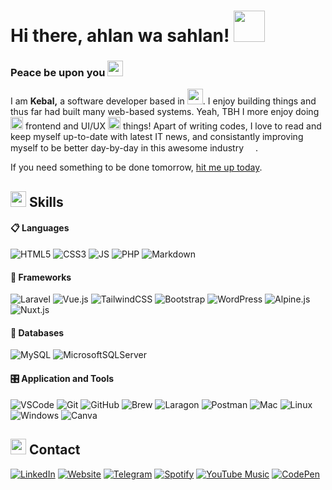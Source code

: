 # Hi there, ahlan wa sahlan! <img src="https://media0.giphy.com/media/5HyXGsoFzXWPKFx07j/giphy.gif?ep=v1_stickers_search&rid=giphy.gif&ct=s" width="50">

### Peace be upon you <img src="https://media0.giphy.com/media/AQyuyk6LiCtT6Fcuim/giphy.gif?ep=v1_stickers_search&rid=giphy.gif&ct=s" width="25">

I am **Kebal,** a software developer based in <img src="https://i.giphy.com/media/gfYdWq3wmRCHcy4lwQ/giphy.webp" width="25">. I enjoy building things and thus far had built many web-based systems. Yeah, TBH I more enjoy doing <img src="https://media0.giphy.com/media/UyfNLwd5pjDzbwHwbv/giphy.gif?ep=v1_stickers_search&rid=giphy.gif&ct=s" width="20"> frontend and UI/UX <img src="https://media0.giphy.com/media/UyfNLwd5pjDzbwHwbv/giphy.gif?ep=v1_stickers_search&rid=giphy.gif&ct=s" width="20"> things! Apart of writing codes, I love to read and keep myself up-to-date with latest IT news, and consistantly improving myself to be better day-by-day in this awesome industry <img src="https://media0.giphy.com/media/mO9r4shu7TyK1LD7n1/giphy.gif?ep=v1_stickers_search&rid=giphy.gif&ct=s" width="15">. 

If you need something to be done tomorrow, <a href="#-contact">hit me up today</a>.

## <img src="https://media2.giphy.com/media/QssGEmpkyEOhBCb7e1/giphy.gif?cid=ecf05e47a0n3gi1bfqntqmob8g9aid1oyj2wr3ds3mg700bl&rid=giphy.gif" width="25"><b> Skills</b>

#### 📋 Languages
    
![HTML5](https://img.shields.io/badge/html5-%23E34F26.svg?style=for-the-badge&logo=html5&logoColor=white)
![CSS3](https://img.shields.io/badge/css3-%231572B6.svg?style=for-the-badge&logo=css3&logoColor=white)
![JS](https://img.shields.io/badge/javascript%20-%23F7DF1E.svg?&style=for-the-badge&logo=javascript&logoColor=black)
![PHP](https://img.shields.io/badge/php-%23777BB4.svg?style=for-the-badge&logo=php&logoColor=white)
![Markdown](https://img.shields.io/badge/markdown-%23000000.svg?style=for-the-badge&logo=markdown&logoColor=white)
   
#### 🎨 Frameworks

![Laravel](https://img.shields.io/badge/Laravel-FF2D20?style=for-the-badge&logo=laravel&logoColor=white)
![Vue.js](https://img.shields.io/badge/Vue.js-4FC08D?style=for-the-badge&logo=vuedotjs&logoColor=white)
![TailwindCSS](https://img.shields.io/badge/Tailwind_CSS-06B6D4?style=for-the-badge&logo=tailwind-css&logoColor=white)
![Bootstrap](https://img.shields.io/badge/bootstrap%205%20-%237952B3.svg?&style=for-the-badge&logo=bootstrap&logoColor=white)
![WordPress](https://img.shields.io/badge/WordPress-%2321759B.svg?style=for-the-badge&logo=wordpress&logoColor=white)
![Alpine.js](https://img.shields.io/badge/Alpine.js-%238BC0D0.svg?style=for-the-badge&logo=alpinedotjs&logoColor=black)
![Nuxt.js](https://img.shields.io/badge/Nuxt.js-%2300DC82.svg?style=for-the-badge&logo=nuxtdotjs&logoColor=white)
    
#### 💾 Databases

![MySQL](https://img.shields.io/badge/MySQL-4479A1?style=for-the-badge&logo=mysql&logoColor=white)
![MicrosoftSQLServer](https://img.shields.io/badge/Microsoft%20SQL%20Server-CC2927?style=for-the-badge&logo=microsoft%20sql%20server&logoColor=white) 
    
#### 🎛️ Application and Tools

![VSCode](https://img.shields.io/badge/VS%20Code-0078d7.svg?style=for-the-badge&logo=visual-studio-code&logoColor=white)
![Git](https://img.shields.io/badge/git-%23F05033.svg?style=for-the-badge&logo=git&logoColor=white)
![GitHub](https://img.shields.io/badge/github-%23121011.svg?style=for-the-badge&logo=github&logoColor=white)
![Brew](https://img.shields.io/badge/homebrew-%23FBB040.svg?style=for-the-badge&logo=homebrew&logoColor=black)
![Laragon](https://img.shields.io/badge/laragon-%230E83CD.svg?style=for-the-badge&logo=laragon&logoColor=white)
![Postman](https://img.shields.io/badge/Postman-FF6C37?style=for-the-badge&logo=Postman&logoColor=white)
![Mac](https://img.shields.io/badge/Mac-00000F?style=for-the-badge&logo=apple&logoColor=white)
![Linux](https://img.shields.io/badge/Linux-FCC624?style=for-the-badge&logo=linux&logoColor=black)
![Windows](https://img.shields.io/badge/Windows-0078D6?style=for-the-badge&logo=windows&logoColor=white)
![Canva](https://img.shields.io/badge/Canva-%2300C4CC.svg?style=for-the-badge&logo=Canva&logoColor=white) 

## <img src="https://media1.giphy.com/media/lQ6CBvgBn7QEbb0Va8/giphy.gif" width="25"><b> Contact</b>

[![LinkedIn](https://img.shields.io/badge/linkedin-%230A66C2.svg?color=0A66C2&style=for-the-badge&logo=linkedin&logoColor=white 'LinkedIn')](https://linkedin.com/in/miqbalhakim)
[![Website](https://img.shields.io/badge/kebal-%23000000.svg?color=000000&style=for-the-badge&logo=keras&logoColor=white 'Website')](https://kebal.xyz)
[![Telegram](https://img.shields.io/badge/telegram-%2326A5E4.svg?color=26A5E4&style=for-the-badge&logo=telegram&logoColor=white 'Telegram')](https://t.me/miqbxlhxkm)
[![Spotify](https://img.shields.io/badge/spotify-%231DB954.svg?color=1DB954&style=for-the-badge&logo=spotify&logoColor=white 'Spotify')](https://open.spotify.com/user/31x5zoshyxk76ldg2kz6y6ieflhm?si=a1f8cf71cc924a49)
[![YouTube Music](https://img.shields.io/badge/youtubemusic-%23FF0000.svg?color=FF0000&style=for-the-badge&logo=youtubemusic&logoColor=white 'YouTube Music')](https://music.youtube.com/channel/UCouJr-8pBvSGOmKI3fnNq0g?feature=share)
[![CodePen](https://img.shields.io/badge/codepen-%23000000.svg?color=000000&style=for-the-badge&logo=codepen&logoColor=white 'CodePen')](https://codepen.io/kebal)
<!-- [![AppleMusic](https://img.shields.io/badge/apple%20music-%23FA243C.svg?color=FA243C&style=for-the-badge&logo=applemusic&logoColor=white 'Apple Music')](https://music.apple.com/profile/kebal) -->

<!-- <a href="https://www.linkedin.com/in/miqbalhakim" target="_blank">
  <picture>
    <source media="(prefers-color-scheme: dark)" srcset="./assets/linkedin-light.png">
    <img alt="LinkedIn" src="./assets/linkedin-dark.png" width="40" height="40" style="margin-right:8px">
  </picture>
</a>

<a href="https://www.kebal.xyz" target="_blank">
  <picture>
    <source media="(prefers-color-scheme: dark)" srcset="./assets/portfolio-light.png">
    <img alt="Portfolio" src="./assets/portfolio-dark.png" width="40" height="40" style="margin-right:8px">
  </picture>
</a>

<a href="https://t.me/kebal" target="_blank">
  <picture>
    <source media="(prefers-color-scheme: dark)" srcset="./assets/telegram-light.png">
    <img alt="Telegram" src="./assets/telegram-dark.png" width="40" height="40" style="margin-right:8px">
  </picture>
</a>

<a href="https://user.spotify.com/" target="_blank">
  <picture>
    <source media="(prefers-color-scheme: dark)" srcset="./assets/spotify-light.png">
    <img alt="spotify" src="./assets/spotify-dark.png" width="40" height="40" style="margin-right:8px">
  </picture>
</a>

<picture>
  <img src="./assets/my.png" height="42">
</picture>
 -->
